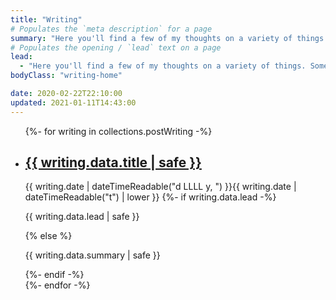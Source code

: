 ```yaml
---
title: "Writing"
# Populates the `meta description` for a page
summary: "Here you'll find a few of my thoughts on a variety of things. Some web tech related, some philosophical, some of a religious nature and some just me trying to process something as honestly as I can."
# Populates the opening / `lead` text on a page
lead:
  - "Here you'll find a few of my thoughts on a variety of things. Some web tech related, some philosophical, some of a religious nature and some just me trying to process something as honestly as I can."
bodyClass: "writing-home"

date: 2020-02-22T22:10:00
updated: 2021-01-11T14:43:00
---
```


<ul role="list" class="writing__list | no-list | flow">
{%- for writing in collections.postWriting -%}
  <li class="writing__list-item">
    <article class="writing__summary | flow">
      <h2><a href="{{ writing.url }}">{{ writing.data.title | safe }}</a></h2>
      <time datetime="{{ writing.date | dateTime }}">{{ writing.date | dateTimeReadable("d LLLL y, ") }}{{ writing.date | dateTimeReadable("t") | lower }}</time>
      {%- if writing.data.lead -%}
        <p>{{ writing.data.lead | safe }}</p>
      {% else %}
        <p>{{ writing.data.summary | safe }}</p>
      {%- endif -%}
    </article>
  </li>
{%- endfor -%}
</ul>
